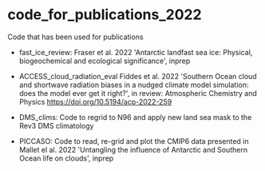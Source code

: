 # code_for_publications_2022
Code that has been used for publications
- fast_ice_review: 
  Fraser et al. 2022 'Antarctic landfast sea ice: Physical, biogeochemical and ecological significance', inprep 
  
- ACCESS_cloud_radiation_eval
  Fiddes et al. 2022 'Southern Ocean cloud and shortwave radiation biases in a nudged climate model simulation: does the model ever get it right?', in review: Atmospheric Chemistry and Physics https://doi.org/10.5194/acp-2022-259
  
- DMS_clims: 
  Code to regrid to N96 and apply new land sea mask to the Rev3 DMS climatology 
  
- PICCASO: 
  Code to read, re-grid and plot the CMIP6 data presented in Mallet el al. 2022 'Untangling the influence of Antarctic and Southern Ocean life on clouds', inprep 
